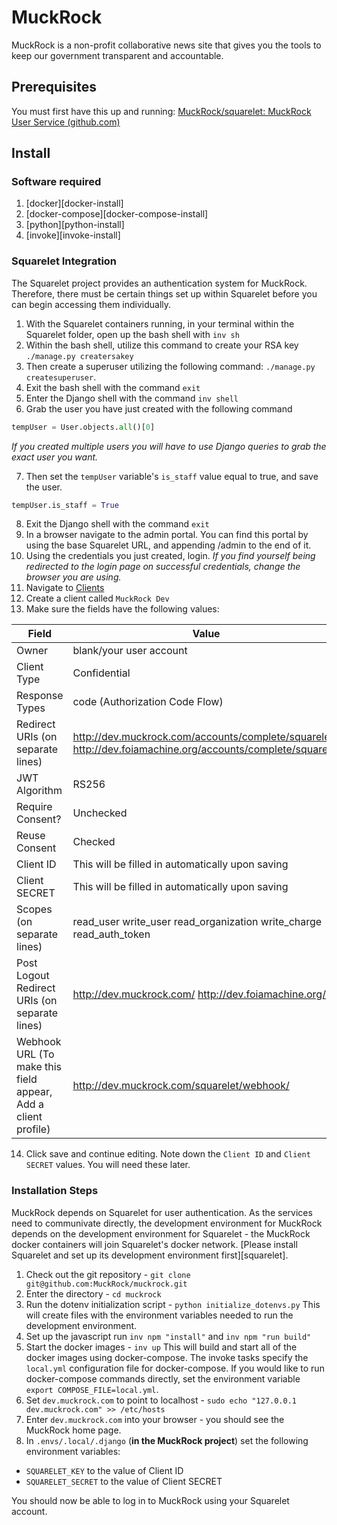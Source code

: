 # MuckRock

MuckRock is a non-profit collaborative news site that gives you the tools to keep our government transparent and accountable.

## Prerequisites 
You must first have this up and running: [MuckRock/squarelet: MuckRock User Service (github.com)](https://github.com/muckrock/squarelet)

## Install

### Software required

1. [docker][docker-install]
2. [docker-compose][docker-compose-install]
3. [python][python-install]
4. [invoke][invoke-install]

### Squarelet Integration
The Squarelet project provides an authentication system for MuckRock. Therefore, there must be certain things set up within Squarelet before you can begin accessing them individually. 

 1. With the Squarelet containers running, in your terminal within the Squarelet folder, open up the bash shell with `inv sh`
 2. Within the bash shell, utilize this command to create your RSA key `./manage.py creatersakey`
 3. Then create a superuser utilizing the following command: `./manage.py createsuperuser`. 
 4. Exit the bash shell with the command `exit`
 5. Enter the Django shell with the command `inv shell`
 6. Grab the user you have just created with the following command
```python
tempUser = User.objects.all()[0]
```  
*If you created multiple users you will have to use Django queries to grab the exact user you want.*

 7. Then set the `tempUser` variable's `is_staff` value equal to true, and save the user. 
 ```python
tempUser.is_staff = True
```  
8. Exit the Django shell with the command `exit`
9. In a browser navigate to the admin portal. You can find this portal by using the base Squarelet URL, and appending /admin to the end of it.
10. Using the credentials you just created, login. *If you find yourself being redirected to the login page on successful credentials, change the browser you are using.* 
11. Navigate to [Clients](https://dev.squarelet.com/admin/oidc_provider/client/)
12. Create a client called `MuckRock Dev`
13. Make sure the fields have the following values:

|Field| Value |
|--|--|
| Owner | blank/your user account |
|Client Type|Confidential|
|Response Types|code (Authorization Code Flow)|
|Redirect URIs (on separate lines)|http://dev.muckrock.com/accounts/complete/squarelet http://dev.foiamachine.org/accounts/complete/squarelet|
|JWT Algorithm|RS256|
|Require Consent?|Unchecked|
|Reuse Consent|Checked|
|Client ID|This will be filled in automatically upon saving|
|Client SECRET|This will be filled in automatically upon saving|
|Scopes (on separate lines)|read_user write_user read_organization write_charge read_auth_token|
|Post Logout Redirect URIs (on separate lines)|http://dev.muckrock.com/ http://dev.foiamachine.org/|
|Webhook URL (To make this field appear, Add a client profile)|http://dev.muckrock.com/squarelet/webhook/|
14. Click save and continue editing. Note down the `Client ID` and `Client SECRET` values. You will need these later.

### Installation Steps

MuckRock depends on Squarelet for user authentication.  As the services need to communivate directly, the development environment for MuckRock depends on the development environment for Squarelet - the MuckRock docker containers will join Squarelet's docker network.  [Please install Squarelet and set up its development environment first][squarelet].

1. Check out the git repository - `git clone git@github.com:MuckRock/muckrock.git`
2. Enter the directory - `cd muckrock`
3. Run the dotenv initialization script - `python initialize_dotenvs.py`
This will create files with the environment variables needed to run the development environment.
4. Set up the javascript run `inv npm "install"` and `inv npm "run build"`
5. Start the docker images - `inv up`
This will build and start all of the docker images using docker-compose.  The invoke tasks specify the `local.yml` configuration file for docker-compose.  If you would like to run docker-compose commands directly, set the environment variable `export COMPOSE_FILE=local.yml`.
6. Set `dev.muckrock.com` to point to localhost - `sudo echo "127.0.0.1   dev.muckrock.com" >> /etc/hosts`
7. Enter `dev.muckrock.com` into your browser - you should see the MuckRock home page.
8. In  `.envs/.local/.django` (**in the MuckRock project**) set the following environment variables:

-   `SQUARELET_KEY`  to the value of Client ID
-   `SQUARELET_SECRET`  to the value of Client SECRET

You should now be able to log in to MuckRock using your Squarelet account.

